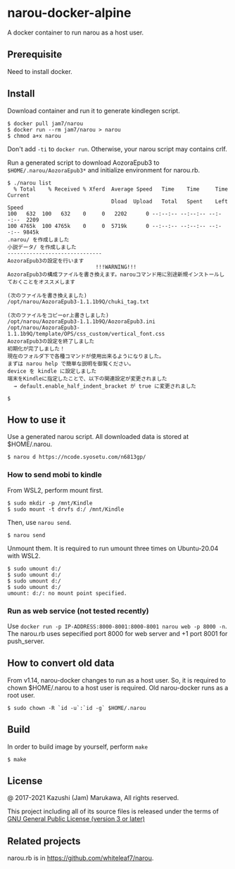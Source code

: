 # narou-docker-alpine
A docker container to run narou as a host user.

## Prerequisite

Need to install docker.

## Install

Download container and run it to generate kindlegen script.

```
$ docker pull jam7/narou
$ docker run --rm jam7/narou > narou
$ chmod a+x narou
```

Don't add `-ti` to `docker run`.  Otherwise, your narou script may contains
crlf.

Run a generated script to download AozoraEpub3 to `$HOME/.narou/AozoraEpub3*`
and initialize environment for narou.rb.

```
$ ./narou list
  % Total    % Received % Xferd  Average Speed   Time    Time     Time  Current
                                 Dload  Upload   Total   Spent    Left  Speed
100   632  100   632    0     0   2202      0 --:--:-- --:--:-- --:--:--  2209
100 4765k  100 4765k    0     0  5719k      0 --:--:-- --:--:-- --:--:-- 9845k
.narou/ を作成しました
小説データ/ を作成しました
------------------------------
AozoraEpub3の設定を行います
                            !!!WARNING!!!
AozoraEpub3の構成ファイルを書き換えます。narouコマンド用に別途新規インストールしておくことをオススメします

(次のファイルを書き換えました)
/opt/narou/AozoraEpub3-1.1.1b9Q/chuki_tag.txt

(次のファイルをコピーor上書きしました)
/opt/narou/AozoraEpub3-1.1.1b9Q/AozoraEpub3.ini
/opt/narou/AozoraEpub3-1.1.1b9Q/template/OPS/css_custom/vertical_font.css
AozoraEpub3の設定を終了しました
初期化が完了しました！
現在のフォルダ下で各種コマンドが使用出来るようになりました。
まずは narou help で簡単な説明を御覧ください。
device を kindle に設定しました
端末をKindleに指定したことで、以下の関連設定が変更されました
  → default.enable_half_indent_bracket が true に変更されました

$
```

## How to use it

Use a generated narou script.  All downloaded data is stored at
$HOME/.narou.

```
$ narou d https://ncode.syosetu.com/n6813gp/
```

### How to send mobi to kindle

From WSL2, perform mount first.

```
$ sudo mkdir -p /mnt/Kindle
$ sudo mount -t drvfs d:/ /mnt/Kindle
```

Then, use `narou send`.

```
$ narou send
```

Unmount them.  It is required to run umount three times on Ubuntu-20.04 with
WSL2.

```
$ sudo umount d:/
$ sudo umount d:/
$ sudo umount d:/
$ sudo umount d:/
umount: d:/: no mount point specified.
```

### Run as web service (not tested recently)

Use `docker run -p IP-ADDRESS:8000-8001:8000-8001 narou web -p 8000 -n`.
The narou.rb uses sepecified port 8000 for web server and +1 port 8001
for push_server.

## How to convert old data

From v1.14, narou-docker changes to run as a host user.  So, it is required
to chown $HOME/.narou to a host user is required.  Old narou-docker runs as
a root user.

```
$ sudo chown -R `id -u`:`id -g` $HOME/.narou
```

## Build

In order to build image by yourself, perform `make`

```
$ make
```

## License

@ 2017-2021 Kazushi (Jam) Marukawa, All rights reserved.

This project including all of its source files is released under the terms of [GNU General Public License (version 3 or later)](http://www.gnu.org/licenses/gpl.txt)

## Related projects

narou.rb is in https://github.com/whiteleaf7/narou.
